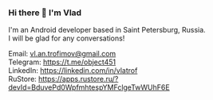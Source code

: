 ### Hi there 👋 I'm Vlad
I'm an Android developer based in Saint Petersburg, Russia.  
I will be glad for any conversations!  

Email: vl.an.trofimov@gmail.com  
Telegram: https://t.me/object451  
LinkedIn: https://linkedin.com/in/vlatrof  
RuStore: https://apps.rustore.ru/?devId=BduvePd0WpfmhtespYMFclgeTwWUhF6E  
